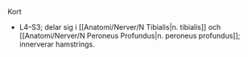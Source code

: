 Kort
- L4–S3; delar sig i [[Anatomi/Nerver/N Tibialis|n. tibialis]] och [[Anatomi/Nerver/N Peroneus Profundus|n. peroneus profundus]]; innerverar hamstrings.

